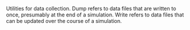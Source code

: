 Utilities for data collection.
Dump refers to data files that are written to once, presumably at the end of a simulation.
Write refers to data files that can be updated over the course of a simulation.
